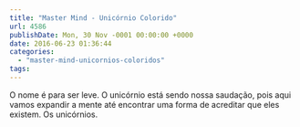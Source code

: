 ```yaml
---
title: "Master Mind - Unicórnio Colorido"
url: 4586
publishDate: Mon, 30 Nov -0001 00:00:00 +0000
date: 2016-06-23 01:36:44
categories: 
  - "master-mind-unicornios-coloridos"
tags: 
---
```

O nome é para ser leve. O unicórnio está sendo nossa saudação, pois aqui vamos expandir a mente até encontrar uma forma de acreditar que eles existem. Os unicórnios.
